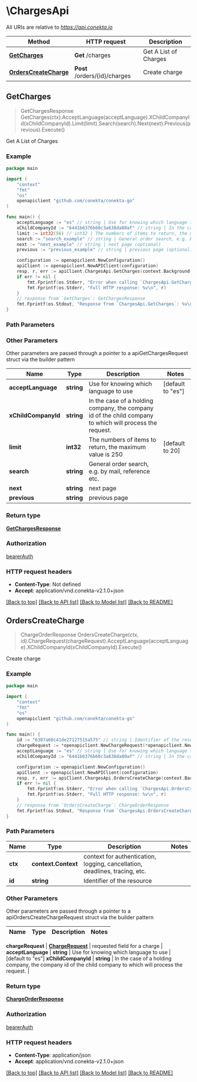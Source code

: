 # \ChargesApi

All URIs are relative to *https://api.conekta.io*

Method | HTTP request | Description
------------- | ------------- | -------------
[**GetCharges**](ChargesApi.md#GetCharges) | **Get** /charges | Get A List of Charges
[**OrdersCreateCharge**](ChargesApi.md#OrdersCreateCharge) | **Post** /orders/{id}/charges | Create charge



## GetCharges

> GetChargesResponse GetCharges(ctx).AcceptLanguage(acceptLanguage).XChildCompanyId(xChildCompanyId).Limit(limit).Search(search).Next(next).Previous(previous).Execute()

Get A List of Charges

### Example

```go
package main

import (
    "context"
    "fmt"
    "os"
    openapiclient "github.com/conekta/conekta-go"
)

func main() {
    acceptLanguage := "es" // string | Use for knowing which language to use (optional) (default to "es")
    xChildCompanyId := "6441b6376b60c3a638da80af" // string | In the case of a holding company, the company id of the child company to which will process the request. (optional)
    limit := int32(56) // int32 | The numbers of items to return, the maximum value is 250 (optional) (default to 20)
    search := "search_example" // string | General order search, e.g. by mail, reference etc. (optional)
    next := "next_example" // string | next page (optional)
    previous := "previous_example" // string | previous page (optional)

    configuration := openapiclient.NewConfiguration()
    apiClient := openapiclient.NewAPIClient(configuration)
    resp, r, err := apiClient.ChargesApi.GetCharges(context.Background()).AcceptLanguage(acceptLanguage).XChildCompanyId(xChildCompanyId).Limit(limit).Search(search).Next(next).Previous(previous).Execute()
    if err != nil {
        fmt.Fprintf(os.Stderr, "Error when calling `ChargesApi.GetCharges``: %v\n", err)
        fmt.Fprintf(os.Stderr, "Full HTTP response: %v\n", r)
    }
    // response from `GetCharges`: GetChargesResponse
    fmt.Fprintf(os.Stdout, "Response from `ChargesApi.GetCharges`: %v\n", resp)
}
```

### Path Parameters



### Other Parameters

Other parameters are passed through a pointer to a apiGetChargesRequest struct via the builder pattern


Name | Type | Description  | Notes
------------- | ------------- | ------------- | -------------
 **acceptLanguage** | **string** | Use for knowing which language to use | [default to &quot;es&quot;]
 **xChildCompanyId** | **string** | In the case of a holding company, the company id of the child company to which will process the request. | 
 **limit** | **int32** | The numbers of items to return, the maximum value is 250 | [default to 20]
 **search** | **string** | General order search, e.g. by mail, reference etc. | 
 **next** | **string** | next page | 
 **previous** | **string** | previous page | 

### Return type

[**GetChargesResponse**](GetChargesResponse.md)

### Authorization

[bearerAuth](../README.md#bearerAuth)

### HTTP request headers

- **Content-Type**: Not defined
- **Accept**: application/vnd.conekta-v2.1.0+json

[[Back to top]](#) [[Back to API list]](../README.md#documentation-for-api-endpoints)
[[Back to Model list]](../README.md#documentation-for-models)
[[Back to README]](../README.md)


## OrdersCreateCharge

> ChargeOrderResponse OrdersCreateCharge(ctx, id).ChargeRequest(chargeRequest).AcceptLanguage(acceptLanguage).XChildCompanyId(xChildCompanyId).Execute()

Create charge



### Example

```go
package main

import (
    "context"
    "fmt"
    "os"
    openapiclient "github.com/conekta/conekta-go"
)

func main() {
    id := "6307a60c41de27127515a575" // string | Identifier of the resource
    chargeRequest := *openapiclient.NewChargeRequest(*openapiclient.NewChargeRequestPaymentMethod("card")) // ChargeRequest | requested field for a charge
    acceptLanguage := "es" // string | Use for knowing which language to use (optional) (default to "es")
    xChildCompanyId := "6441b6376b60c3a638da80af" // string | In the case of a holding company, the company id of the child company to which will process the request. (optional)

    configuration := openapiclient.NewConfiguration()
    apiClient := openapiclient.NewAPIClient(configuration)
    resp, r, err := apiClient.ChargesApi.OrdersCreateCharge(context.Background(), id).ChargeRequest(chargeRequest).AcceptLanguage(acceptLanguage).XChildCompanyId(xChildCompanyId).Execute()
    if err != nil {
        fmt.Fprintf(os.Stderr, "Error when calling `ChargesApi.OrdersCreateCharge``: %v\n", err)
        fmt.Fprintf(os.Stderr, "Full HTTP response: %v\n", r)
    }
    // response from `OrdersCreateCharge`: ChargeOrderResponse
    fmt.Fprintf(os.Stdout, "Response from `ChargesApi.OrdersCreateCharge`: %v\n", resp)
}
```

### Path Parameters


Name | Type | Description  | Notes
------------- | ------------- | ------------- | -------------
**ctx** | **context.Context** | context for authentication, logging, cancellation, deadlines, tracing, etc.
**id** | **string** | Identifier of the resource | 

### Other Parameters

Other parameters are passed through a pointer to a apiOrdersCreateChargeRequest struct via the builder pattern


Name | Type | Description  | Notes
------------- | ------------- | ------------- | -------------

 **chargeRequest** | [**ChargeRequest**](ChargeRequest.md) | requested field for a charge | 
 **acceptLanguage** | **string** | Use for knowing which language to use | [default to &quot;es&quot;]
 **xChildCompanyId** | **string** | In the case of a holding company, the company id of the child company to which will process the request. | 

### Return type

[**ChargeOrderResponse**](ChargeOrderResponse.md)

### Authorization

[bearerAuth](../README.md#bearerAuth)

### HTTP request headers

- **Content-Type**: application/json
- **Accept**: application/vnd.conekta-v2.1.0+json

[[Back to top]](#) [[Back to API list]](../README.md#documentation-for-api-endpoints)
[[Back to Model list]](../README.md#documentation-for-models)
[[Back to README]](../README.md)

